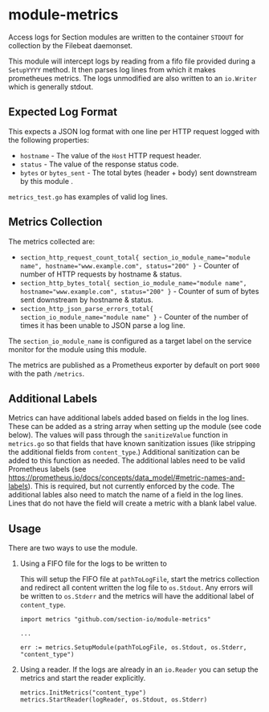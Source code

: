 # module-metrics

Access logs for Section modules are written to the container `STDOUT`
for collection by the Filebeat daemonset.

This module will intercept logs by reading from a fifo file provided
during a `SetupYYYY` method.  It then parses log lines from which it
makes prometheues metrics.  The logs unmodified are also written to an
`io.Writer` which is generally stdout.

## Expected Log Format

This expects a JSON log format with one line per HTTP request logged
with the following properties:

* `hostname` - The value of the `Host` HTTP request header.
* `status` - The value of the response status code.
* `bytes` or `bytes_sent` - The total bytes (header + body) sent downstream by this module .

`metrics_test.go` has examples of valid log lines.

## Metrics Collection

The metrics collected are:

* `section_http_request_count_total{ section_io_module_name="module name", hostname="www.example.com", status="200" }` - Counter of number of HTTP requests by hostname & status.
* `section_http_bytes_total{ section_io_module_name="module name", hostname="www.example.com", status="200" }` - Counter of sum of bytes sent downstream by hostname & status.
* `section_http_json_parse_errors_total{ section_io_module_name="module name" }` - Counter of the number of times it has been unable to JSON parse a log line.

The `section_io_module_name` is configured as a target label on the
service monitor for the module using this module.

The metrics are published as a Prometheus exporter by default on port
`9000` with the path `/metrics`.

## Additional Labels

Metrics can have additional labels added based on fields in the log
lines. These can be added as a string array when setting up the module
(see code below). The values will pass through the `sanitizeValue`
function in `metrics.go` so that fields that have known sanitization
issues (like stripping the additional fields from `content_type`.)
Additional sanitization can be added to this function as needed. The
additional lables need to be valid Prometheus labels (see
https://prometheus.io/docs/concepts/data_model/#metric-names-and-labels).
This is required, but not currently enforced by the code. The
additional lables also need to match the name of a field in the log
lines. Lines that do not have the field will create a metric with a
blank label value.

## Usage

There are two ways to use the module.

1. Using a FIFO file for the logs to be written to

   This will setup the FIFO file at `pathToLogFile`, start the metrics collection and redirect all content written the log file to `os.Stdout`.
   Any errors will be written to `os.Stderr` and the metrics will have the additional label of `content_type`.

    ```
    import metrics "github.com/section-io/module-metrics"

    ...

    err := metrics.SetupModule(pathToLogFile, os.Stdout, os.Stderr, "content_type")
    ```
2. Using a reader. If the logs are already in an `io.Reader` you can setup the metrics and start the reader explicitly.

    ```
    metrics.InitMetrics("content_type")
    metrics.StartReader(logReader, os.Stdout, os.Stderr)
    ```
